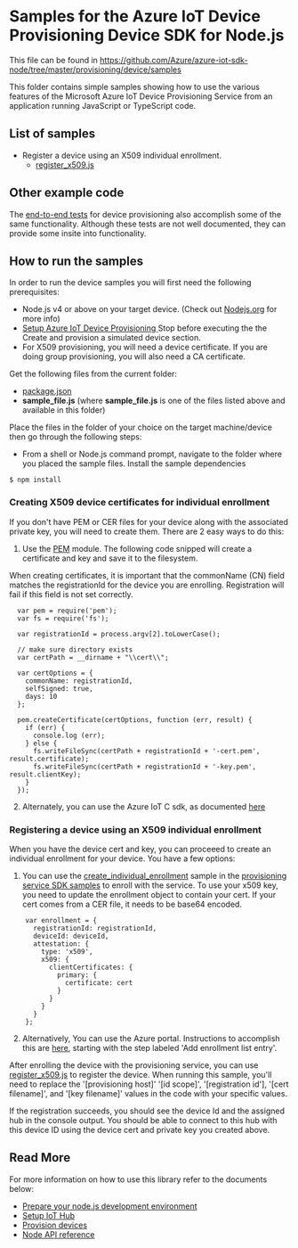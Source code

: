 # Samples for the Azure IoT Device Provisioning Device SDK for Node.js

This file can be found in https://github.com/Azure/azure-iot-sdk-node/tree/master/provisioning/device/samples

This folder contains simple samples showing how to use the various features of the Microsoft Azure IoT Device Provisioning Service from an application running JavaScript or TypeScript code.

## List of samples

* Register a device using an X509 individual enrollment.
   *  [register_x509.js][register-x509]

## Other example code
The [end-to-end tests][provisioning-e2e] for device provisioning also accomplish some of the same functionality.  Although these tests are not well documented, they can provide some insite into functionality.

## How to run the samples
In order to run the device samples you will first need the following prerequisites:
* Node.js v4 or above on your target device. (Check out [Nodejs.org](https://nodejs.org/) for more info)
* [Setup Azure IoT Device Provisioning ][lnk-setup-iot-provisioning] Stop before executing the the Create and provision a simulated device section.
* For X509 provisioning, you will need a device certificate.  If you are doing group provisioning, you will also need a CA certificate.

Get the following files from the current folder:
* [package.json][package-json]
* **__sample_file.js__** (where **__sample_file.js__** is one of the files listed above and available in this folder)

Place the files in the folder of your choice on the target machine/device then go through the following steps:

* From a shell or Node.js command prompt, navigate to the folder where you placed the sample files. Install the sample dependencies

```
$ npm install
```

### Creating X509 device certificates for individual enrollment
If you don't have PEM or CER files for your device along with the associated private key, you will need to create them.  There are 2 easy ways to do this:
1. Use the [PEM][pem-npm] module.  The following code snipped will create a certificate and key and save it to the filesystem.

When creating certificates, it is important that the commonName (CN) field matches the registrationId for the device you are enrolling.  Registration will fail if this field is not set correctly.

```
  var pem = require('pem');
  var fs = require('fs');

  var registrationId = process.argv[2].toLowerCase();

  // make sure directory exists
  var certPath = __dirname + "\\cert\\";

  var certOptions = {
    commonName: registrationId,
    selfSigned: true,
    days: 10
  };

  pem.createCertificate(certOptions, function (err, result) {
    if (err) {
      console.log (err);
    } else {
      fs.writeFileSync(certPath + registrationId + '-cert.pem', result.certificate);
      fs.writeFileSync(certPath + registrationId + '-key.pem', result.clientKey);
    }
  });

```

2. Alternately, you can use the Azure IoT C sdk, as documented [here][c-sdk-create-individual-enrollment]

### Registering a device using an X509 individual enrollment

When you have the device cert and key, you can proceeed to create an individual enrollment for your device.  You have a few options:
1. You can use the [create_individual_enrollment][service-sample-create-individual-enrollment] sample in the [provisioning service SDK samples][service-samples] to enroll with the service.  To use your x509 key, you need to update the enrollment object to contain your cert.  If your cert comes from a CER file, it needs to be base64 encoded.
```
    var enrollment = {
      registrationId: registrationId,
      deviceId: deviceId,
      attestation: {
        type: 'x509',
        x509: {
          clientCertificates: {
            primary: {
              certificate: cert
            }
          }
        }
      }
    };
```
2. Alternatively, You can use the Azure portal.  Instructions to accomplish this are [here][c-sdk-create-individual-enrollment], starting with the step labeled 'Add enrollment list entry'.

 After enrolling the device with the provisioning service, you can use [register_x509.js][register-x509] to register the device.  When running this sample, you'll need to replace the '[provisioning host]' '[id scope]', '[registration id'], '[cert filename]', and '[key filename]' values in the code with your specific values.

 If the registration succeeds, you should see the device Id and the assigned hub in the console output.  You should be able to connect to this hub with this device ID using the device cert and private key you created above.

## Read More
For more information on how to use this library refer to the documents below:
- [Prepare your node.js development environment][node-devbox-setup]
- [Setup IoT Hub][lnk-setup-iot-hub]
- [Provision devices][lnk-manage-iot-hub]
- [Node API reference][node-api-reference]

[lnk-setup-iot-provisioning]: https://docs.microsoft.com/en-us/azure/iot-dps/quick-setup-auto-provision
[lnk-setup-iot-hub]: https://aka.ms/howtocreateazureiothub
[lnk-manage-iot-hub]: https://aka.ms/manageiothub
[node-api-reference]: https://docs.microsoft.com/en-us/javascript/api/azure-iot-device/
[node-devbox-setup]: ../../doc/node-devbox-setup.md
[register-x509]: https://github.com/azure/azure-iot-sdk-node/tree/master/provisioning/device/samples/register_x509.js
[service-samples]: https://github.com/azure/azure-iot-sdk-node/tree/master/provisioning/service/samples/readme.md
[service-sample-create-individual-enrollment]: https://github.com/azure/azure-iot-sdk-node/tree/master/provisioning/service/samples/create_individual_enrollment.js
[package-json]: https://github.com/azure/azure-iot-sdk-node/tree/master/provisioning/device/samples/package.json
[pem-npm]: https://www.npmjs.com/package/pem
[provisioning-e2e]: https://github.com/azure/azure-iot-sdk-node/tree/master/provisioning/e2e
[c-sdk-create-individual-enrollment]: https://docs.microsoft.com/en-us/azure/iot-dps/quick-create-simulated-device-x509
